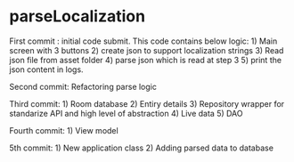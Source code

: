 # parseLocalization

First commit :
    initial code submit. This code contains below logic:
    1) Main screen with 3 buttons 
    2) create json to support localization strings
    3) Read json file from asset folder
    4) parse json which is read at step 3
    5) print the json content in logs.

Second commit: Refactoring parse logic

Third commit: 
    1) Room database
    2) Entiry details
    3) Repository wrapper for standarize API and high level of abstraction
    4) Live data 
    5) DAO

Fourth commit:
    1) View model

5th commit:
    1) New application class
    2) Adding parsed data to database


